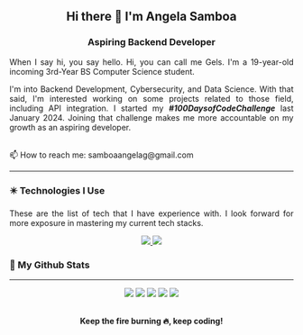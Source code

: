 <div align="center">
  <h2>Hi there 👋 I'm Angela Samboa</h2>
	<h3>Aspiring Backend Developer</h3>
</div>
<div align="justify">
  <p>When I say hi, you say hello. Hi, you can call me Gels. I'm a 19-year-old incoming 3rd-Year BS Computer Science student.</p>
  <p>I'm into Backend Development, Cybersecurity, and Data Science. With that said, I'm interested working on some projects related to those field, including API integration. I started my <b><i>#100DaysofCodeChallenge</i></b> last January 2024. Joining that challenge makes me more accountable on my growth as an aspiring developer.
  </p>

 <br>
  📫 How to reach me: samboaangelag@gmail.com

<!--
**gelsiiiella/gelsiiiella** is a ✨ _special_ ✨ repository because its `README.md` (this file) appears on your GitHub profile.

Here are some ideas to get you started:

- 🔭 I’m currently working on ...
- 🌱 I’m currently learning ...
- 👯 I’m looking to collaborate on ...
- 🤔 I’m looking for help with ...
- 💬 Ask me about ...
- 📫 How to reach me: ...
- 😄 Pronouns: ...
- ⚡ Fun fact: ...
-->
<hr>
<h3>✴️ Technologies I Use </h3>
<p>These are the list of tech that I have experience with. I look forward for more exposure in mastering my current tech stacks. </p>
<p align="center">
  <a href="https://skillicons.dev">
    <img src="https://skillicons.dev/icons?i=github,vscode,godot" />
		<img src="https://skillicons.dev/icons?i=html,css,js,bootstrap,python,java,laravel,mysql,mongodb,nodejs,expressjs,react native" />
  </a>
</p>
<h3>🔷 My Github Stats</h3>
  <hr>
<div align="center">
  <img src="http://github-profile-summary-cards.vercel.app/api/cards/repos-per-language?username=gelsiiiella&theme=blueberry">
  <img src="http://github-profile-summary-cards.vercel.app/api/cards/most-commit-language?username=gelsiiiella&theme=blueberry">
  <img src="http://github-profile-summary-cards.vercel.app/api/cards/stats?username=gelsiiiella&theme=blueberry">
  <img src="http://github-profile-summary-cards.vercel.app/api/cards/productive-time?username=gelsiiiella&theme=blueberry&utcOffset=8">
	<img src="http://github-profile-summary-cards.vercel.app/api/cards/profile-details?username=gelsiiiella&theme=blueberry">
	<br><br>
	<p><b>Keep the fire burning 🔥, keep coding!</b></p>
</div>



